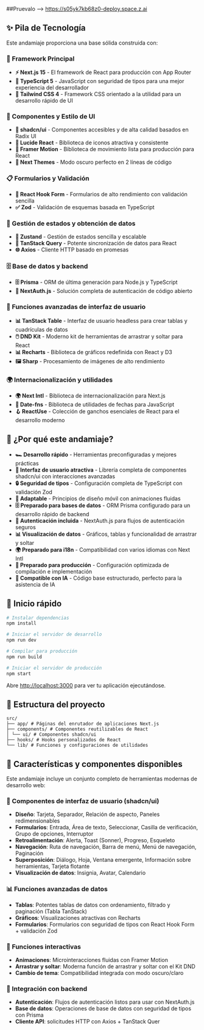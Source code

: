 ##Pruevalo --> https://s05yk7kb68z0-deploy.space.z.ai 

## ✨ Pila de Tecnología

Este andamiaje proporciona una base sólida construida con:

### 🎯 Framework Principal
- **⚡ Next.js 15** - El framework de React para producción con App Router
- **📘 TypeScript 5** - JavaScript con seguridad de tipos para una mejor experiencia del desarrollador
- **🎨 Tailwind CSS 4** - Framework CSS orientado a la utilidad para un desarrollo rápido de UI

### 🧩 Componentes y Estilo de UI
- **🧩 shadcn/ui** - Componentes accesibles y de alta calidad basados ​​en Radix UI
- **🎯 Lucide React** - Biblioteca de iconos atractiva y consistente
- **🌈 Framer Motion** - Biblioteca de movimiento lista para producción para React
- **🎨 Next Themes** - Modo oscuro perfecto en 2 líneas de código

### 📋 Formularios y Validación
- **🎣 React Hook Form** - Formularios de alto rendimiento con validación sencilla
- **✅ Zod** - Validación de esquemas basada en TypeScript

### 🔄 Gestión de estados y obtención de datos
- **🐻 Zustand** - Gestión de estados sencilla y escalable
- **🔄 TanStack Query** - Potente sincronización de datos para React
- **🌐 Axios** - Cliente HTTP basado en promesas

### 🗄️ Base de datos y backend
- **🗄️ Prisma** - ORM de última generación para Node.js y TypeScript
- **🔐 NextAuth.js** - Solución completa de autenticación de código abierto

### 🎨 Funciones avanzadas de interfaz de usuario
- **📊 TanStack Table** - Interfaz de usuario headless para crear tablas y cuadrículas de datos
- **🖱️ DND Kit** - Moderno kit de herramientas de arrastrar y soltar para React
- **📊 Recharts** - Biblioteca de gráficos redefinida con React y D3
- **🖼️ Sharp** - Procesamiento de imágenes de alto rendimiento

### 🌍 Internacionalización y utilidades
- **🌍 Next Intl** - Biblioteca de internacionalización para Next.js
- **📅 Date-fns** - Biblioteca de utilidades de fechas para JavaScript
- **🪝 ReactUse** - Colección de ganchos esenciales de React para el desarrollo moderno

## 🎯 ¿Por qué este andamiaje?

- **🏎️ Desarrollo rápido** - Herramientas preconfiguradas y mejores prácticas
- **🎨 Interfaz de usuario atractiva** - Librería completa de componentes shadcn/ui con interacciones avanzadas
- **🔒 Seguridad de tipos** - Configuración completa de TypeScript con validación Zod
- **📱 Adaptable** - Principios de diseño móvil con animaciones fluidas
- **🗄️ Preparado para bases de datos** - ORM Prisma configurado para un desarrollo rápido de backend
- **🔐 Autenticación incluida** - NextAuth.js para flujos de autenticación seguros
- **📊 Visualización de datos** - Gráficos, tablas y funcionalidad de arrastrar y soltar
- **🌍 Preparado para i18n** - Compatibilidad con varios idiomas con Next Intl
- **🚀 Preparado para producción** - Configuración optimizada de compilación e implementación
- **🤖 Compatible con IA** - Código base estructurado, perfecto para la asistencia de IA

## 🚀 Inicio rápido

```bash
# Instalar dependencias
npm install

# Iniciar el servidor de desarrollo
npm run dev

# Compilar para producción
npm run build

# Iniciar el servidor de producción
npm start
```

Abre [http://localhost:3000](http://localhost:3000) para ver tu aplicación ejecutándose.

## 📁 Estructura del proyecto

```
src/
├── app/ # Páginas del enrutador de aplicaciones Next.js
├── components/ # Componentes reutilizables de React
│ └── ui/ # Componentes shadcn/ui
├── hooks/ # Hooks personalizados de React
└── lib/ # Funciones y configuraciones de utilidades
```

## 🎨 Características y componentes disponibles

Este andamiaje incluye un conjunto completo de herramientas modernas de desarrollo web:

### 🧩 Componentes de interfaz de usuario (shadcn/ui)
- **Diseño**: Tarjeta, Separador, Relación de aspecto, Paneles redimensionables
- **Formularios**: Entrada, Área de texto, Seleccionar, Casilla de verificación, Grupo de opciones, Interruptor
- **Retroalimentación**: Alerta, Toast (Sonner), Progreso, Esqueleto
- **Navegación**: Ruta de navegación, Barra de menú, Menú de navegación, Paginación
- **Superposición**: Diálogo, Hoja, Ventana emergente, Información sobre herramientas, Tarjeta flotante
- **Visualización de datos**: Insignia, Avatar, Calendario

### 📊 Funciones avanzadas de datos
- **Tablas**: Potentes tablas de datos con ordenamiento, filtrado y paginación (Tabla TanStack)
- **Gráficos**: Visualizaciones atractivas con Recharts
- **Formularios**: Formularios con seguridad de tipos con React Hook Form + validación Zod

### 🎨 Funciones interactivas
- **Animaciones**: Microinteracciones fluidas con Framer Motion
- **Arrastrar y soltar**: Moderna función de arrastrar y soltar con el Kit DND
- **Cambio de tema**: Compatibilidad integrada con modo oscuro/claro

### 🔐 Integración con backend
- **Autenticación**: Flujos de autenticación listos para usar con NextAuth.js
- **Base de datos**: Operaciones de base de datos con seguridad de tipos con Prisma
- **Cliente API**: solicitudes HTTP con Axios + TanStack Quer
